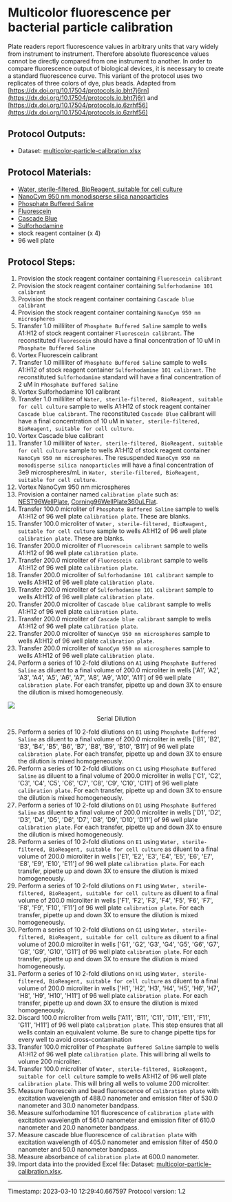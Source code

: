 # Multicolor fluorescence per bacterial particle calibration

Plate readers report fluorescence values in arbitrary units that vary widely from instrument to instrument. Therefore absolute fluorescence values cannot be directly compared from one instrument to another. In order to compare fluorescence output of biological devices, it is necessary to create a standard fluorescence curve. This variant of the protocol uses two replicates of three colors of dye, plus beads.
Adapted from [https://dx.doi.org/10.17504/protocols.io.bht7j6rn](https://dx.doi.org/10.17504/protocols.io.bht7j6r) and [https://dx.doi.org/10.17504/protocols.io.6zrhf56](https://dx.doi.org/10.17504/protocols.io.6zrhf56)


## Protocol Outputs:
* Dataset: [multicolor-particle-calibration.xlsx](multicolor-particle-calibration.xlsx)


## Protocol Materials:
* [Water, sterile-filtered, BioReagent, suitable for cell culture](https://identifiers.org/pubchem.substance:24901740)
* [NanoCym 950 nm monodisperse silica nanoparticles](https://nanocym.com/wp-content/uploads/2018/07/NanoCym-All-Datasheets-.pdf)
* [Phosphate Buffered Saline](https://pubchem.ncbi.nlm.nih.gov/substance/329753341)
* [Fluorescein](https://pubchem.ncbi.nlm.nih.gov/substance/329753341)
* [Cascade Blue](https://pubchem.ncbi.nlm.nih.gov/substance/329753341)
* [Sulforhodamine](https://pubchem.ncbi.nlm.nih.gov/substance/329753341)
* stock reagent container (x 4)
* 96 well plate


## Protocol Steps:
1. Provision the stock reagent container containing `Fluorescein calibrant`
2. Provision the stock reagent container containing `Sulforhodamine 101 calibrant`
3. Provision the stock reagent container containing `Cascade blue calibrant`
4. Provision the stock reagent container containing `NanoCym 950 nm microspheres`
5. Transfer 1.0 milliliter of `Phosphate Buffered Saline` sample to wells A1:H12 of  stock reagent container `Fluorescein calibrant`. The reconstituted `Fluorescein` should have a final concentration of 10 uM in `Phosphate Buffered Saline`
6. Vortex Fluorescein calibrant
7. Transfer 1.0 milliliter of `Phosphate Buffered Saline` sample to wells A1:H12 of  stock reagent container `Sulforhodamine 101 calibrant`. The reconstituted `Sulforhodamine` standard will have a final concentration of 2 uM in `Phosphate Buffered Saline`
8. Vortex Sulforhodamine 101 calibrant
9. Transfer 1.0 milliliter of `Water, sterile-filtered, BioReagent, suitable for cell culture` sample to wells A1:H12 of  stock reagent container `Cascade blue calibrant`. The reconstituted `Cascade Blue` calibrant will have a final concentration of 10 uM in `Water, sterile-filtered, BioReagent, suitable for cell culture`.
10. Vortex Cascade blue calibrant
11. Transfer 1.0 milliliter of `Water, sterile-filtered, BioReagent, suitable for cell culture` sample to wells A1:H12 of  stock reagent container `NanoCym 950 nm microspheres`. The resuspended `NanoCym 950 nm monodisperse silica nanoparticles` will have a final concentration of 3e9 microspheres/mL in `Water, sterile-filtered, BioReagent, suitable for cell culture`.
12. Vortex NanoCym 950 nm microspheres
13. Provision a container named `calibration plate` such as: 
	[NEST96WellPlate](https://sift.net/container-ontology/container-ontology#NEST96WellPlate),
	[Corning96WellPlate360uLFlat](https://sift.net/container-ontology/container-ontology#Corning96WellPlate360uLFlat).
14. Transfer 100.0 microliter of `Phosphate Buffered Saline` sample to wells A1:H12 of  96 well plate `calibration plate`.  These are blanks.
15. Transfer 100.0 microliter of `Water, sterile-filtered, BioReagent, suitable for cell culture` sample to wells A1:H12 of  96 well plate `calibration plate`.  These are blanks.
16. Transfer 200.0 microliter of `Fluorescein calibrant` sample to wells A1:H12 of  96 well plate `calibration plate`.
17. Transfer 200.0 microliter of `Fluorescein calibrant` sample to wells A1:H12 of  96 well plate `calibration plate`.
18. Transfer 200.0 microliter of `Sulforhodamine 101 calibrant` sample to wells A1:H12 of  96 well plate `calibration plate`.
19. Transfer 200.0 microliter of `Sulforhodamine 101 calibrant` sample to wells A1:H12 of  96 well plate `calibration plate`.
20. Transfer 200.0 microliter of `Cascade blue calibrant` sample to wells A1:H12 of  96 well plate `calibration plate`.
21. Transfer 200.0 microliter of `Cascade blue calibrant` sample to wells A1:H12 of  96 well plate `calibration plate`.
22. Transfer 200.0 microliter of `NanoCym 950 nm microspheres` sample to wells A1:H12 of  96 well plate `calibration plate`.
23. Transfer 200.0 microliter of `NanoCym 950 nm microspheres` sample to wells A1:H12 of  96 well plate `calibration plate`.
24. Perform a series of 10 2-fold dilutions on `A1` using `Phosphate Buffered Saline` as diluent to a final volume of 200.0 microliter in  wells ['A1', 'A2', 'A3', 'A4', 'A5', 'A6', 'A7', 'A8', 'A9', 'A10', 'A11'] of 96 well plate `calibration plate`.  For each transfer, pipette up and down 3X to ensure the dilution is mixed homogeneously.

![](..figures/serial_dilution.png)
<p align="center">Serial Dilution</p>

25. Perform a series of 10 2-fold dilutions on `B1` using `Phosphate Buffered Saline` as diluent to a final volume of 200.0 microliter in  wells ['B1', 'B2', 'B3', 'B4', 'B5', 'B6', 'B7', 'B8', 'B9', 'B10', 'B11'] of 96 well plate `calibration plate`.  For each transfer, pipette up and down 3X to ensure the dilution is mixed homogeneously.
26. Perform a series of 10 2-fold dilutions on `C1` using `Phosphate Buffered Saline` as diluent to a final volume of 200.0 microliter in  wells ['C1', 'C2', 'C3', 'C4', 'C5', 'C6', 'C7', 'C8', 'C9', 'C10', 'C11'] of 96 well plate `calibration plate`.  For each transfer, pipette up and down 3X to ensure the dilution is mixed homogeneously.
27. Perform a series of 10 2-fold dilutions on `D1` using `Phosphate Buffered Saline` as diluent to a final volume of 200.0 microliter in  wells ['D1', 'D2', 'D3', 'D4', 'D5', 'D6', 'D7', 'D8', 'D9', 'D10', 'D11'] of 96 well plate `calibration plate`.  For each transfer, pipette up and down 3X to ensure the dilution is mixed homogeneously.
28. Perform a series of 10 2-fold dilutions on `E1` using `Water, sterile-filtered, BioReagent, suitable for cell culture` as diluent to a final volume of 200.0 microliter in  wells ['E1', 'E2', 'E3', 'E4', 'E5', 'E6', 'E7', 'E8', 'E9', 'E10', 'E11'] of 96 well plate `calibration plate`.  For each transfer, pipette up and down 3X to ensure the dilution is mixed homogeneously.
29. Perform a series of 10 2-fold dilutions on `F1` using `Water, sterile-filtered, BioReagent, suitable for cell culture` as diluent to a final volume of 200.0 microliter in  wells ['F1', 'F2', 'F3', 'F4', 'F5', 'F6', 'F7', 'F8', 'F9', 'F10', 'F11'] of 96 well plate `calibration plate`.  For each transfer, pipette up and down 3X to ensure the dilution is mixed homogeneously.
30. Perform a series of 10 2-fold dilutions on `G1` using `Water, sterile-filtered, BioReagent, suitable for cell culture` as diluent to a final volume of 200.0 microliter in  wells ['G1', 'G2', 'G3', 'G4', 'G5', 'G6', 'G7', 'G8', 'G9', 'G10', 'G11'] of 96 well plate `calibration plate`.  For each transfer, pipette up and down 3X to ensure the dilution is mixed homogeneously.
31. Perform a series of 10 2-fold dilutions on `H1` using `Water, sterile-filtered, BioReagent, suitable for cell culture` as diluent to a final volume of 200.0 microliter in  wells ['H1', 'H2', 'H3', 'H4', 'H5', 'H6', 'H7', 'H8', 'H9', 'H10', 'H11'] of 96 well plate `calibration plate`.  For each transfer, pipette up and down 3X to ensure the dilution is mixed homogeneously.
32. Discard 100.0 microliter from wells ['A11', 'B11', 'C11', 'D11', 'E11', 'F11', 'G11', 'H11'] of 96 well plate `calibration plate`.  This step ensures that all wells contain an equivalent volume. Be sure to change pipette tips for every well to avoid cross-contamination
33. Transfer 100.0 microliter of `Phosphate Buffered Saline` sample to wells A1:H12 of  96 well plate `calibration plate`.  This will bring all wells to volume 200 microliter.
34. Transfer 100.0 microliter of `Water, sterile-filtered, BioReagent, suitable for cell culture` sample to wells A1:H12 of  96 well plate `calibration plate`.  This will bring all wells to volume 200 microliter.
35. Measure fluorescein and bead fluorescence of `calibration plate` with excitation wavelength of 488.0 nanometer and emission filter of 530.0 nanometer and 30.0 nanometer bandpass.
36. Measure sulforhodamine 101 fluorescence of `calibration plate` with excitation wavelength of 561.0 nanometer and emission filter of 610.0 nanometer and 20.0 nanometer bandpass.
37. Measure cascade blue fluorescence of `calibration plate` with excitation wavelength of 405.0 nanometer and emission filter of 450.0 nanometer and 50.0 nanometer bandpass.
38. Measure absorbance of `calibration plate` at 600.0 nanometer.
39. Import data into the provided Excel file: Dataset: [multicolor-particle-calibration.xlsx](multicolor-particle-calibration.xlsx).
---
Timestamp: 2023-03-10 12:29:40.667597
Protocol version: 1.2
